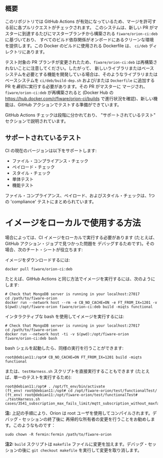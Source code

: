 ## 概要
このリポジトリでは GitHub Actions が有効になっているため、マージを許可する前に各プルリクエストがチェックされます。
このシステムは、新しい PR がマスターに到達するたびにマスターブランチから構築される `fiware/orion-ci:deb` に基づいており、
すべてのビルド依存関係がオンボードにあるクリーンな環境を提供します。この Docker のビルドに使用される Dockerfile は、
`ci/deb` ディレクトリにあります。

テスト対象の PR ブランチが変更されたため、`fiware/orion-ci:deb` は再構築されないことに注意してください。したがって、
新しいライブラリまたはベースシステムを必要とする機能を開発している場合は、そのようなライブラリまたはベースシステムを
`ci/deb/build-dep.sh` および/または `Dockerfile` に追加する PR を*最初に*実行する必要があります。その PR がマスターに
マージされ、`fiware/orion-ci:deb` が再構築されると (Docker Hub の https://hub.docker.com/r/fiware/orion-ci/builds
で進行状況を確認)、新しい機能は、GitHub アクションでテストする準備ができています。

GitHub Actions チェックは段階に分かれており、 "サポートされているテスト" セクションで説明されています。

## サポートされているテスト
CI の現在のバージョンは以下をサポートします:

* ファイル・コンプライアンス・チェック
* ペイロード・チェック
* スタイル・チェック
* 単体テスト
* 機能テスト

ファイル・コンプライアンス、ペイロード、およびスタイル・チェックは、1つの 'compliance' テストにまとめられています。

# イメージをローカルで使用する方法

場合によっては、CI イメージをローカルで実行する必要があります (たとえば、GitHub アクション・ジョブで見つかった問題を
デバッグするためです)。その場合、次のチート・シートが役立ちます:

イメージをダウンロードするには:

```
docker pull fiware/orion-ci:deb
```

たとえば、GitHub Actions と同じ方法でイメージを実行するには、次のようにします:

```
# Check that MongoDB server is running in your localhost:27017
cd /path/to/fiware-orion
docker run --network host --rm -e CB_NO_CACHE=ON -e FT_FROM_IX=1201 -v $(pwd):/opt/fiware-orion fiware/orion-ci:deb build -miqts functional
```

インタラクティブな bash を使用してイメージを実行するには:

```
# Check that MongoDB server is running in your localhost:27017
cd /path/to/fiware-orion
docker run --network host -ti -v $(pwd):/opt/fiware-orion fiware/orion-ci:deb bash
```

bash シェルを起動したら、同様の実行を行うことができます:

```
root@debian11:/opt# CB_NO_CACHE=ON FT_FROM_IX=1201 build -miqts functional
```

または、`testHarness.sh` スクリプトを直接実行することもできます (たとえば、単一のテストを実行するため):

```
root@debian11:/opt# . /opt/ft_env/bin/activate
(ft_env) root@debian11:/opt# cd /opt/fiware-orion/test/functionalTest/
(ft_env) root@debian11:/opt/fiware-orion/test/functionalTest# ./testHarness.sh cases/3541_subscription_max_fails_limit/mqtt_subscription_without_maxfailslimit_and_failscounter.test
```

**注:** 上記の手順により、Orion は root ユーザを使用してコンパイルされます。デバッグ・セッションの終了後に
再帰的な所有者の変更を行うことをお勧めします。このようなものです：

```
sudo chown -R fermin:fermin /path/to/fiware-orion
```

**注2:** `build` スクリプトは `makefile` ファイルに変更を加えます。デバッグ・セッションの後に `git checkout makefile`
を実行して変更を取り消します。
